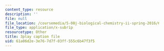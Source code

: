 ```yaml
---
content_type: resource
description: ''
file: null
file_location: /coursemedia/5-08j-biological-chemistry-ii-spring-2016/61a06d2e3e767d7f03ff555c6b47f3f5_RBH2RVDrJYI.srt
file_type: application/x-subrip
resourcetype: Other
title: 3play caption file
uid: 61a06d2e-3e76-7d7f-03ff-555c6b47f3f5
---
```

